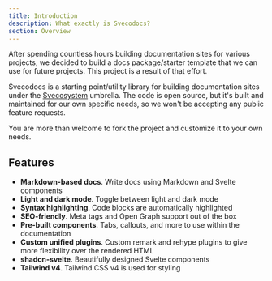 ```yaml
---
title: Introduction
description: What exactly is Svecodocs?
section: Overview
---
```


<script>
	import { Callout } from '@svecodocs/kit'
</script>

After spending countless hours building documentation sites for various projects, we decided to build a docs package/starter template that we can use for future projects. This project is a result of that effort.

Svecodocs is a starting point/utility library for building documentation sites under the [Svecosystem](https://github.com/svecosystem) umbrella. The code is open source, but it's built and maintained for our own specific needs, so we won't be accepting any public feature requests.

You are more than welcome to fork the project and customize it to your own needs.

## Features

- **Markdown-based docs**. Write docs using Markdown and Svelte components
- **Light and dark mode**. Toggle between light and dark mode
- **Syntax highlighting**. Code blocks are automatically highlighted
- **SEO-friendly**. Meta tags and Open Graph support out of the box
- **Pre-built components**. Tabs, callouts, and more to use within the documentation
- **Custom unified plugins**. Custom remark and rehype plugins to give more flexibility over the rendered HTML
- **shadcn-svelte**. Beautifully designed Svelte components
- **Tailwind v4**. Tailwind CSS v4 is used for styling
